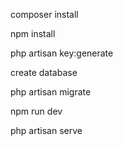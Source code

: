 composer install

npm install

php artisan key:generate 

create database

php artisan migrate

npm run dev

php artisan serve
